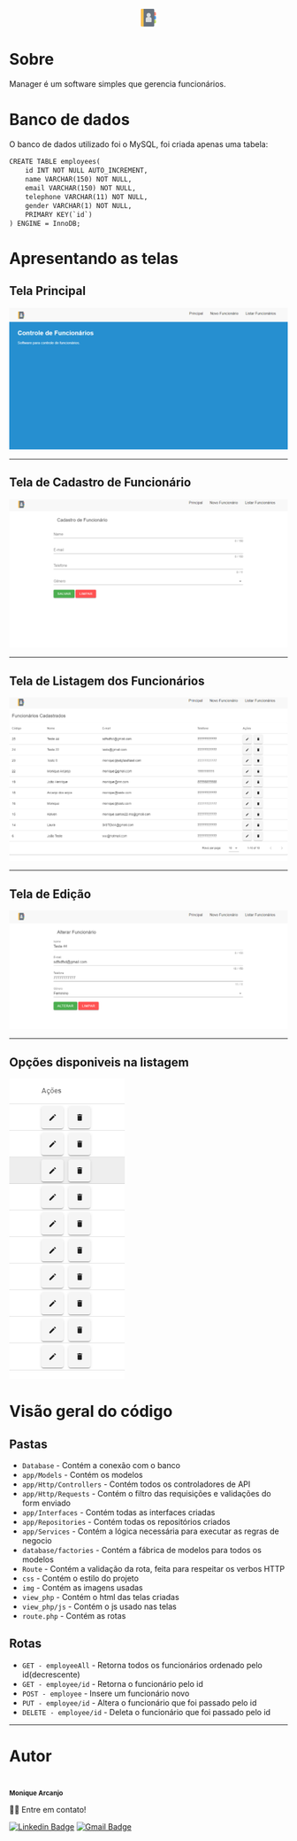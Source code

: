 <p align="center"><a href="https://laravel.com" target="_blank"><img src="img/agenda.png" ></a></p>

# Sobre

Manager é um software simples que gerencia funcionários.

# Banco de dados

O banco de dados utilizado foi o MySQL, foi criada apenas uma tabela:

    CREATE TABLE employees(
        id INT NOT NULL AUTO_INCREMENT,
        name VARCHAR(150) NOT NULL,
        email VARCHAR(150) NOT NULL,
        telephone VARCHAR(11) NOT NULL,
        gender VARCHAR(1) NOT NULL,
        PRIMARY KEY(`id`)
    ) ENGINE = InnoDB;

# Apresentando as telas
## Tela Principal

![alt text](img/Principal.png)

----------

## Tela de Cadastro de Funcionário

![alt text](img/Novo.png)

----------

## Tela de Listagem dos Funcionários

![alt text](img/Listagem.png)

----------

## Tela de Edição

![alt text](img/Editar.png)

----------

## Opções disponiveis na listagem

![alt text](img/Opcoes.png)

# Visão geral do código

## Pastas

- `Database` - Contém a conexão com o banco
- `app/Models` - Contém os modelos
- `app/Http/Controllers` - Contém todos os controladores de API
- `app/Http/Requests` - Contém o filtro das requisições e validações do form enviado
- `app/Interfaces` - Contém todas as interfaces criadas
- `app/Repositories` - Contém todas os repositórios criados
- `app/Services` - Contém a lógica necessária para executar as regras de negocio
- `database/factories` - Contém a fábrica de modelos para todos os modelos
- `Route` - Contém a validação da rota, feita para respeitar os verbos HTTP
- `css` - Contém o estilo do projeto
- `img` - Contém as imagens usadas
- `view_php` - Contém o html das telas criadas
- `view_php/js` - Contém o js usado nas telas
- `route.php` - Contém as rotas

## Rotas

- `GET - employeeAll` - Retorna todos os funcionários ordenado pelo id(decrescente)
- `GET - employee/id` - Retorna o funcionário pelo id
- `POST - employee` - Insere um funcionário novo
- `PUT - employee/id` - Altera o funcionário que foi passado pelo id
- `DELETE - employee/id` - Deleta o funcionário que foi passado pelo id

----------

# Autor

 <img style="border-radius: 50%;" src="https://avatars.githubusercontent.com/u/24610980?v=4" width="100px;" alt=""/>
 <br />
 <sub><b>Monique Arcanjo</b></sub>

👋🏽 Entre em contato!

 [![Linkedin Badge](https://img.shields.io/badge/-Monique-blue?style=flat-square&logo=Linkedin&logoColor=white&link=https://www.linkedin.com/in/monique-arcanjo-524564ba/)](https://www.linkedin.com/in/monique-arcanjo-524564ba/)
[![Gmail Badge](https://img.shields.io/badge/-monique.santos22.ms@gmail.com-c14438?style=flat-square&logo=Gmail&logoColor=white&link=monique.santos22.ms@gmail.com)](monique.santos22.ms@gmail.com)
